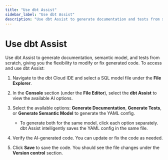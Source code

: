 ```yaml
--- 
title: "Use dbt Assist" 
sidebar_label: "Use dbt Assist" 
description: "Use dbt Assist to generate documentation and tests from scratch, giving you the flexibility to modify or fix generated code." 
---
```


# Use dbt Assist <Lifecycle status='beta'/> 

Use dbt Assist to generate documentation, semantic model, and tests from scratch, giving you the flexibility to modify or fix generated code. To access and use dbt Assist:

1. Navigate to the dbt Cloud IDE and select a SQL model file under the **File Explorer**.

2. In the **Console** section (under the **File Editor**), select the **dbt Assist** to view the available AI options.

3. Select the available options: **Generate Documentation**, **Generate Tests**, or **Generate Semantic Model** to generate the YAML config.
   - To generate both for the same model, click each option separately. dbt Assist intelligently saves the YAML config in the same file.

4. Verify the AI-generated code. You can update or fix the code as needed.

5. Click **Save** to save the code. You should see the file changes under the **Version control** section.

<Lightbox src="/img/docs/dbt-cloud/cloud-ide/dbt-assist-doc.gif" width="100%" title="Use dbt Assist, a powerful AI feature, to automatically generate documentation, semantic models, and tests in the dbt Cloud IDE." />
